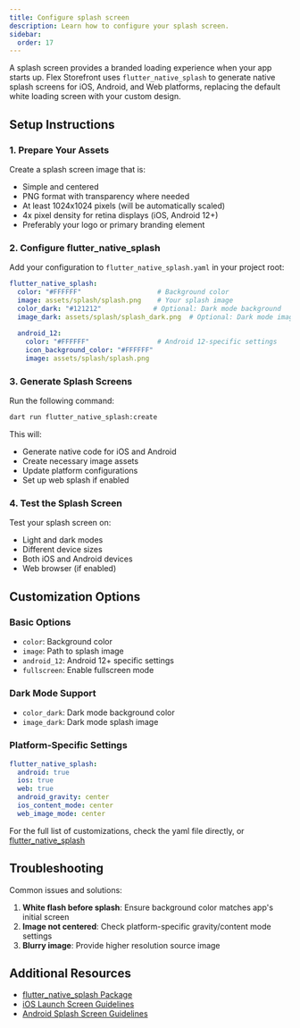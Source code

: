 ```yaml
---
title: Configure splash screen
description: Learn how to configure your splash screen.
sidebar:
  order: 17
---
```


A splash screen provides a branded loading experience when your app starts up. Flex Storefront uses `flutter_native_splash` to generate native splash screens for iOS, Android, and Web platforms, replacing the default white loading screen with your custom design.

## Setup Instructions

### 1. Prepare Your Assets

Create a splash screen image that is:
- Simple and centered
- PNG format with transparency where needed
- At least 1024x1024 pixels (will be automatically scaled)
- 4x pixel density for retina displays (iOS, Android 12+)
- Preferably your logo or primary branding element

### 2. Configure flutter_native_splash

Add your configuration to `flutter_native_splash.yaml` in your project root:

```yaml
flutter_native_splash:
  color: "#FFFFFF"                   # Background color
  image: assets/splash/splash.png    # Your splash image
  color_dark: "#121212"             # Optional: Dark mode background
  image_dark: assets/splash/splash_dark.png  # Optional: Dark mode image
  
  android_12:
    color: "#FFFFFF"                 # Android 12-specific settings
    icon_background_color: "#FFFFFF"
    image: assets/splash/splash.png
```

### 3. Generate Splash Screens

Run the following command:
```bash
dart run flutter_native_splash:create
```

This will:
- Generate native code for iOS and Android
- Create necessary image assets
- Update platform configurations
- Set up web splash if enabled

### 4. Test the Splash Screen

Test your splash screen on:
- Light and dark modes
- Different device sizes
- Both iOS and Android devices
- Web browser (if enabled)

## Customization Options

### Basic Options
- `color`: Background color
- `image`: Path to splash image
- `android_12`: Android 12+ specific settings
- `fullscreen`: Enable fullscreen mode

### Dark Mode Support
- `color_dark`: Dark mode background color
- `image_dark`: Dark mode splash image

### Platform-Specific Settings
```yaml
flutter_native_splash:
  android: true
  ios: true
  web: true
  android_gravity: center
  ios_content_mode: center
  web_image_mode: center
```

For the full list of customizations, check the yaml file directly, or [flutter_native_splash](https://pub.dev/packages/flutter_native_splash)

## Troubleshooting

Common issues and solutions:
1. **White flash before splash**: Ensure background color matches app's initial screen
2. **Image not centered**: Check platform-specific gravity/content mode settings
3. **Blurry image**: Provide higher resolution source image

## Additional Resources

- [flutter_native_splash Package](https://pub.dev/packages/flutter_native_splash)
- [iOS Launch Screen Guidelines](https://developer.apple.com/design/human-interface-guidelines/launching)
- [Android Splash Screen Guidelines](https://developer.android.com/develop/ui/views/launch/splash-screen)
